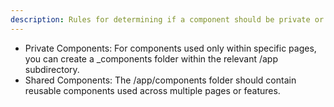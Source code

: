```yaml
---
description: Rules for determining if a component should be private or shared, and where to place them based on their use-case.
---
```


- Private Components: For components used only within specific pages, you can create a _components folder within the relevant /app subdirectory.
- Shared Components: The /app/components folder should contain reusable components used across multiple pages or features.